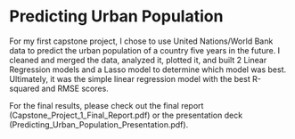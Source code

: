 # Predicting Urban Population
For my first capstone project, I chose to use United Nations/World Bank data to predict the urban population of a country five years in the future. I cleaned and merged the data, analyzed it, plotted it, and built 2 Linear Regression models and a Lasso model to determine which model was best. Ultimately, it was the simple linear regression model with the best R-squared and RMSE scores.

For the final results, please check out the final report (Capstone_Project_1_Final_Report.pdf) or the presentation deck (Predicting_Urban_Population_Presentation.pdf).
